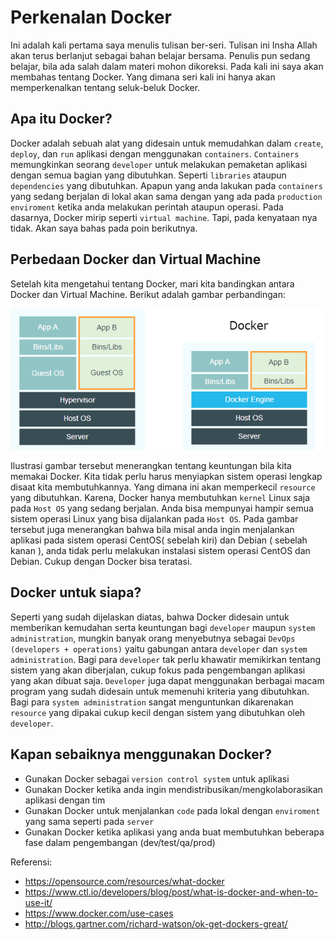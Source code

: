 # Perkenalan Docker
Ini adalah kali pertama saya menulis tulisan ber-seri. Tulisan ini Insha Allah akan terus berlanjut sebagai bahan belajar bersama. Penulis pun sedang belajar, bila ada salah dalam materi mohon dikoreksi. Pada kali ini saya akan membahas tentang Docker. Yang dimana seri kali ini hanya akan memperkenalkan tentang seluk-beluk Docker.

## Apa itu Docker?

Docker adalah sebuah alat yang didesain untuk memudahkan dalam `create`, `deploy`, dan `run` aplikasi dengan menggunakan `containers`. `Containers` memungkinkan seorang `developer` untuk melakukan pemaketan aplikasi dengan semua bagian yang dibutuhkan. Seperti `libraries` ataupun `dependencies` yang dibutuhkan. Apapun yang anda lakukan pada `containers` yang sedang berjalan di lokal akan sama dengan yang ada pada `production enviroment` ketika anda melakukan perintah ataupun operasi.  Pada dasarnya, Docker mirip seperti `virtual machine`. Tapi, pada kenyataan nya tidak. Akan saya bahas pada poin berikutnya.

## Perbedaan Docker dan Virtual Machine

Setelah kita mengetahui tentang Docker, mari kita bandingkan antara Docker dan Virtual Machine. Berikut adalah gambar perbandingan:

![Perbandingan Docker dan Virtual Machine](vm-vs-docker.png)

Ilustrasi gambar tersebut menerangkan tentang keuntungan bila kita memakai Docker. Kita tidak perlu harus menyiapkan sistem operasi lengkap disaat kita membutuhkannya. Yang dimana ini akan memperkecil `resource` yang dibutuhkan. Karena, Docker hanya membutuhkan `kernel` Linux saja pada `Host OS` yang sedang berjalan. Anda bisa mempunyai hampir semua sistem operasi Linux yang bisa dijalankan pada `Host OS`. Pada gambar tersebut juga menerangkan bahwa bila misal anda ingin menjalankan aplikasi pada sistem operasi CentOS( sebelah kiri) dan Debian ( sebelah kanan ), anda tidak perlu melakukan instalasi sistem operasi CentOS dan Debian. Cukup dengan Docker bisa teratasi.

## Docker untuk siapa?

Seperti yang sudah dijelaskan diatas, bahwa Docker didesain untuk memberikan kemudahan serta keuntungan bagi `developer` maupun `system administration`, mungkin banyak orang menyebutnya sebagai `DevOps (developers + operations)` yaitu gabungan antara `developer` dan `system administration`. Bagi para `developer` tak perlu khawatir memikirkan tentang sistem yang akan diberjalan, cukup fokus pada pengembangan aplikasi yang akan dibuat saja. `Developer` juga dapat menggunakan berbagai macam program yang sudah didesain untuk memenuhi kriteria yang dibutuhkan. Bagi para `system administration` sangat menguntunkan dikarenakan `resource` yang dipakai cukup kecil dengan sistem yang dibutuhkan oleh `developer`.

## Kapan sebaiknya menggunakan Docker?

* Gunakan Docker sebagai `version control system` untuk aplikasi
* Gunakan Docker ketika anda ingin mendistribusikan/mengkolaborasikan aplikasi dengan tim
* Gunakan Docker untuk menjalankan `code` pada lokal dengan `enviroment` yang sama seperti pada `server`
* Gunakan Docker ketika aplikasi yang anda buat membutuhkan beberapa fase dalam pengembangan (dev/test/qa/prod)


Referensi:
* https://opensource.com/resources/what-docker
* https://www.ctl.io/developers/blog/post/what-is-docker-and-when-to-use-it/
* https://www.docker.com/use-cases
* http://blogs.gartner.com/richard-watson/ok-get-dockers-great/


